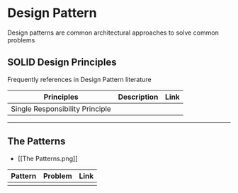 # Design Pattern

Design patterns are common architectural approaches to solve common problems

## SOLID Design Principles

Frequently references in Design Pattern literature

| Principles                      | Description | Link |
| ------------------------------- | ----------- | ---- |
| Single Responsibility Principle |             |      |

---

## The Patterns

- [[The Patterns.png]]

| Pattern | Problem | Link |
| ------- | ------- | ---- |
|         |         |      |
